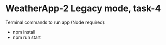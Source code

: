 # WeatherApp-2 Legacy mode, task-4

Terminal commands to run app (Node required):
- npm install
- npm run start
